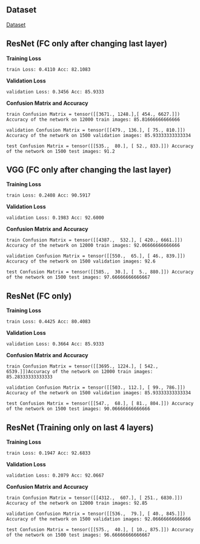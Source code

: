## Dataset

[Dataset](https://drive.google.com/drive/u/2/folders/1-FzZhQO9oHIT9SNOWYoKsuz7fe447vtR)

## ResNet (FC only after changing last layer)

**Training Loss**

`train Loss: 0.4110 Acc: 82.1083`

**Validation Loss**

`validation Loss: 0.3456 Acc: 85.9333`

**Confusion Matrix and Accuracy**

`train Confusion Matrix = tensor([[3671., 1248.],[ 454., 6627.]]) Accuracy of the network on 12000 train images: 85.81666666666666`

`validation Confusion Matrix = tensor([[479., 136.], [ 75., 810.]]) Accuracy of the network on 1500 validation images: 85.93333333333334`

`test Confusion Matrix = tensor([[535.,  80.], [ 52., 833.]]) Accuracy of the network on 1500 test images: 91.2`

## VGG (FC only after changing the last layer)

**Training Loss**

`train Loss: 0.2408 Acc: 90.5917`

**Validation Loss**

`validation Loss: 0.1983 Acc: 92.6000`

**Confusion Matrix and Accuracy**

`train Confusion Matrix = tensor([[4387.,  532.], [ 420., 6661.]]) Accuracy of the network on 12000 train images: 92.06666666666666`

`validation Confusion Matrix = tensor([[550.,  65.], [ 46., 839.]]) Accuracy of the network on 1500 validation images: 92.6`

`test Confusion Matrix = tensor([[585.,  30.], [  5., 880.]]) Accuracy of the network on 1500 test images: 97.66666666666667`

## ResNet (FC only)

**Training Loss**

`train Loss: 0.4425 Acc: 80.4083`

**Validation Loss**

`validation Loss: 0.3664 Acc: 85.9333`

**Confusion Matrix and Accuracy**

`train Confusion Matrix = tensor([[3695., 1224.], [ 542., 6539.]])Accuracy of the network on 12000 train images: 85.28333333333333`

`validation Confusion Matrix = tensor([[503., 112.], [ 99., 786.]]) Accuracy of the network on 1500 validation images: 85.93333333333334`

`test Confusion Matrix = tensor([[547.,  68.], [ 81., 804.]]) Accuracy of the network on 1500 test images: 90.06666666666666`

## ResNet (Training only on last 4 layers)

**Training Loss**

`train Loss: 0.1947 Acc: 92.6833`

**Validation Loss**

`validation Loss: 0.2079 Acc: 92.0667`

**Confusion Matrix and Accuracy**

`train Confusion Matrix = tensor([[4312.,  607.], [ 251., 6830.]]) Accuracy of the network on 12000 train images: 92.85`

`validation Confusion Matrix = tensor([[536.,  79.], [ 40., 845.]])  Accuracy of the network on 1500 validation images: 92.06666666666666`

`test Confusion Matrix = tensor([[575.,  40.], [ 10., 875.]]) Accuracy of the network on 1500 test images: 96.66666666666667`
